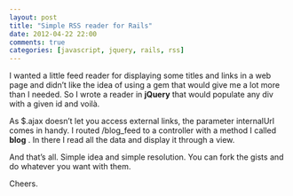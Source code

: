 ```yaml
---
layout: post
title: "Simple RSS reader for Rails"
date: 2012-04-22 22:00
comments: true
categories: [javascript, jquery, rails, rss]
---
```


I wanted a little feed reader for displaying some titles and links in a web page and didn’t like the idea of using a gem that would give me a lot more than I needed. So I wrote a reader in 
**jQuery**
 that would populate any div with a given id and voilà.

As $.ajax doesn’t let you access external links, the parameter 
internalUrl comes in handy. I routed /blog_feed to a controller with a method I called 
**blog**
. In there I read all the data and display it through a view.

And that’s all. Simple idea and simple resolution. You can fork the gists and do whatever you want with them.

Cheers.